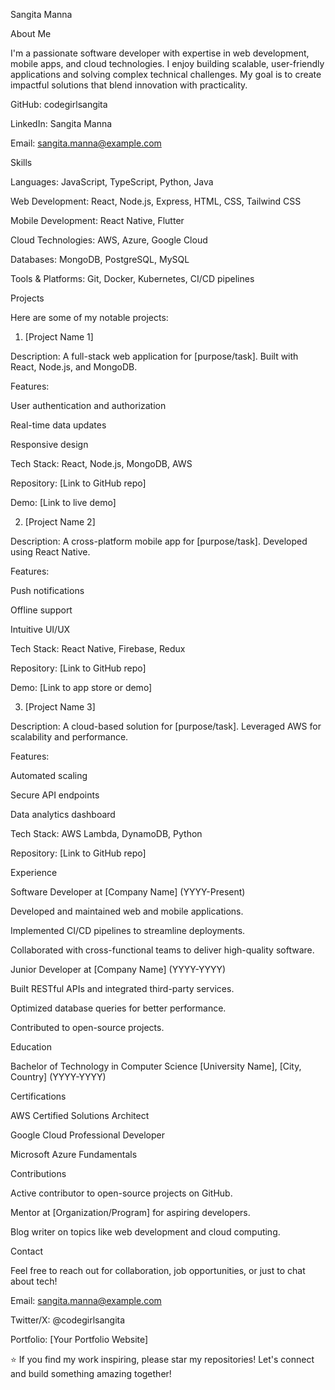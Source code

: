 Sangita Manna

About Me

I'm a passionate software developer with expertise in web development, mobile apps, and cloud technologies. I enjoy building scalable, user-friendly applications and solving complex technical challenges. My goal is to create impactful solutions that blend innovation with practicality.





GitHub: codegirlsangita



LinkedIn: Sangita Manna



Email: sangita.manna@example.com

Skills





Languages: JavaScript, TypeScript, Python, Java



Web Development: React, Node.js, Express, HTML, CSS, Tailwind CSS



Mobile Development: React Native, Flutter



Cloud Technologies: AWS, Azure, Google Cloud



Databases: MongoDB, PostgreSQL, MySQL



Tools & Platforms: Git, Docker, Kubernetes, CI/CD pipelines

Projects

Here are some of my notable projects:

1. [Project Name 1]





Description: A full-stack web application for [purpose/task]. Built with React, Node.js, and MongoDB.



Features:





User authentication and authorization



Real-time data updates



Responsive design



Tech Stack: React, Node.js, MongoDB, AWS



Repository: [Link to GitHub repo]



Demo: [Link to live demo]

2. [Project Name 2]





Description: A cross-platform mobile app for [purpose/task]. Developed using React Native.



Features:





Push notifications



Offline support



Intuitive UI/UX



Tech Stack: React Native, Firebase, Redux



Repository: [Link to GitHub repo]



Demo: [Link to app store or demo]

3. [Project Name 3]





Description: A cloud-based solution for [purpose/task]. Leveraged AWS for scalability and performance.



Features:





Automated scaling



Secure API endpoints



Data analytics dashboard



Tech Stack: AWS Lambda, DynamoDB, Python



Repository: [Link to GitHub repo]

Experience





Software Developer at [Company Name] (YYYY-Present)





Developed and maintained web and mobile applications.



Implemented CI/CD pipelines to streamline deployments.



Collaborated with cross-functional teams to deliver high-quality software.



Junior Developer at [Company Name] (YYYY-YYYY)





Built RESTful APIs and integrated third-party services.



Optimized database queries for better performance.



Contributed to open-source projects.

Education





Bachelor of Technology in Computer Science
[University Name], [City, Country] (YYYY-YYYY)

Certifications





AWS Certified Solutions Architect



Google Cloud Professional Developer



Microsoft Azure Fundamentals

Contributions





Active contributor to open-source projects on GitHub.



Mentor at [Organization/Program] for aspiring developers.



Blog writer on topics like web development and cloud computing.

Contact

Feel free to reach out for collaboration, job opportunities, or just to chat about tech!





Email: sangita.manna@example.com



Twitter/X: @codegirlsangita



Portfolio: [Your Portfolio Website]



⭐ If you find my work inspiring, please star my repositories!
Let's connect and build something amazing together!
